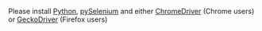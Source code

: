 Please install [Python](https://www.python.org/), [pySelenium](https://pypi.org/project/selenium/) and either [ChromeDriver](https://chromedriver.chromium.org/downloads) (Chrome users) or [GeckoDriver](https://github.com/mozilla/geckodriver/releases) (Firefox users)